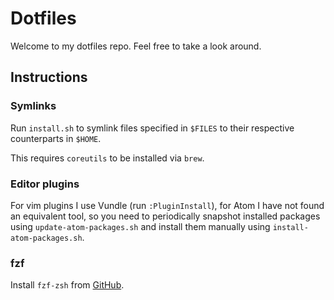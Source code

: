 # Dotfiles

Welcome to my dotfiles repo. Feel free to take a look around.

## Instructions

### Symlinks

Run `install.sh` to symlink files specified in `$FILES` to their respective
counterparts in `$HOME`.

This requires `coreutils` to be installed via `brew`.

### Editor plugins

For vim plugins I use Vundle (run `:PluginInstall`), for Atom I have not
found an equivalent tool, so you need to periodically snapshot installed
packages using `update-atom-packages.sh` and install them manually using
`install-atom-packages.sh`.

### fzf

Install `fzf-zsh` from [GitHub](https://github.com/Wyntau/fzf-zsh).